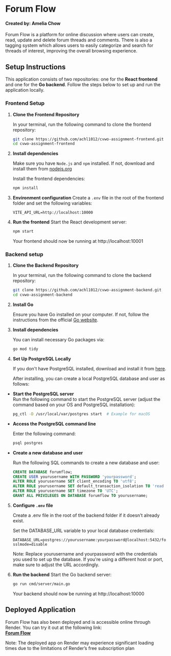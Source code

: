 # Forum Flow

#### Created by: Amelia Chow
Forum Flow is a platform for online discussion where users can create, read, update and delete forum threads and comments. 
There is also a tagging system which allows users to easily categorize and search for threads of interest, improving the overall browsing experience.

## Setup Instructions
This application consists of two repositories: one for the **React frontend** and one for the **Go backend**. Follow the steps below to set up and run the application locally.

### Frontend Setup
1. **Clone the Frontend Repository**
   
   In your terminal, run the following command to clone the frontend repository:
   
   ```bash
   git clone https://github.com/achl1012/cvwo-assignment-frontend.git
   cd cvwo-assignment-frontend
   ```

2. **Install dependencies**

   Make sure you have `Node.js` and `npm` installed. If not, download and install them from [nodejs.org](url)
   
   Install the frontend dependencies:
   ```bash
   npm install
   ```

3. **Environment configuration**
   Create a `.env` file in the root of the frontend folder and set the following variables:
   ```.env
   VITE_API_URL=http://localhost:10000
   ```

4. **Run the frontend**
   Start the React development server:
   ```bash
   npm start
   ```
   
   Your frontend should now be running at http://localhost:10001

### Backend setup
1. **Clone the Backend Repository**
   
   In your terminal, run the following command to clone the backend repository:
   
   ```bash
   git clone https://github.com/achl1012/cvwo-assignment-backend.git
   cd cvwo-assignment-backend
   ```

2. **Install Go**
   
   Ensure you have Go installed on your computer. If not, follow the instructions from the official [Go website](https://go.dev/doc/install).

3. **Install dependencies**

   You can install necessary Go packages via:
   ```bash
   go mod tidy
   ```

4. **Set Up PostgreSQL Locally**

   If you don't have PostgreSQL installed, download and install it from [here](https://www.postgresql.org/download/).

   After installing, you can create a local PostgreSQL database and user as follows:

- **Start the PostgreSQL server**  
   Run the following command to start the PostgreSQL server (adjust the command based on your OS and PostgreSQL installation):

   ```bash
   pg_ctl -D /usr/local/var/postgres start  # Example for macOS
   ```

- **Access the PostgreSQL command line**

     Enter the following command:
     ```bash
     psql postgres
     ```
- **Create a new database and user**
  
     Run the following SQL commands to create a new database and user:
     ```sql
     CREATE DATABASE forumflow;
     CREATE USER yourusername WITH PASSWORD 'yourpassword';
     ALTER ROLE yourusername SET client_encoding TO 'utf8';
     ALTER ROLE yourusername SET default_transaction_isolation TO 'read committed';
     ALTER ROLE yourusername SET timezone TO 'UTC';
     GRANT ALL PRIVILEGES ON DATABASE forumflow TO yourusername;
     ```

5. **Configure `.env` file**

   Create a .env file in the root of the backend folder if it doesn't already exist.

   Set the DATABASE_URL variable to your local database credentials:
   ```.env
   DATABASE_URL=postgres://yourusername:yourpassword@localhost:5432/forumflow?sslmode=disable
   ```

   Note: Replace yourusername and yourpassword with the credentials you used to set up the database. If you're using a different host or port, make sure to adjust the URL accordingly.
   
7. **Run the backend**
   Start the Go backend server:
   ```bash
   go run cmd/server/main.go
   ```
   
   Your backend should now be running at http://localhost:10000


## Deployed Application

Forum Flow has also been deployed and is accessible online through Render. You can try it out at the following link:  
[**Forum Flow**](https://forumflow-frontend.onrender.com)

Note: The deployed app on Render may experience significant loading times due to the limitations of Render’s free subscription plan
   
